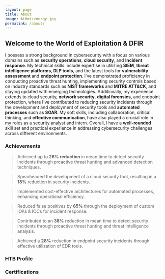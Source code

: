 ```yaml
---
layout: page
title: About
image: At0micenergy.jpg
permalink: /about/
---
```


## Welcome to the World of Exploitation & DFIR 

I possess a strong background in cybersecurity with a focus on various domains such as **security operations**, **cloud security**, and **Incident response**. My technical skills include expertise in utilizing **SIEM**, **threat intelligence platforms**, **DLP tools**, and the latest tools for **vulnerability assessment** and **endpoint protection**. I've demonstrated proficiency in conducting proactive threat hunting, implementing security controls based on industry standards such as **NIST frameworks** and **MITRE ATT&CK**, and staying updated with emerging technologies. Additionally, my experience extends to cloud security, **network security**, **digital forensics**, and endpoint protection, where I've contributed to reducing security incidents through the development and deployment of security tools and **automated processes** such as **SOAR**. My soft skills, including collaboration, critical thinking, and **effective communication**, have also played a crucial role in my roles as a security analyst and intern. Overall, I have a **well-rounded** skill set and practical experience in addressing cybersecurity challenges across different environments.

### Achievements

> Achieved up to **26% reduction** in mean time to detect security incidents through proactive threat hunting and advanced detection techniques.
  
> Spearheaded the development of a cloud security tool, resulting in a **18%** reduction in security incidents.
  
> Implemented cost-effective architectures for automated processes, enhancing operational efficiency.
  
> Reduced false positives by **65%** through the deployment of custom IOAs & IOCs for incident response.
  
> Contributed to an **38%** reduction in mean time to detect security incidents through proactive threat hunting and threat intelligence analysis.
  
> Achieved a **28%** reduction in endpoint security incidents through effective utilization of EDR tools.

### HTB Profile 

<script src="https://www.hackthebox.eu/badge/427574"></script>


### Certifications 

<div data-iframe-width="150" data-iframe-height="270" data-share-badge-id="60365972-a8d9-45bc-b2a9-298e00d4a941" data-share-badge-host="https://www.credly.com"></div><script type="text/javascript" async src="//cdn.credly.com/assets/utilities/embed.js"></script>

<script type="text/javascript" async src="//cdn.credly.com/assets/utilities/embed.js"
    data-iframe-width="150"
    data-iframe-height="270"
    data-share-badge-id="60365972-a8d9-45bc-b2a9-298e00d4a941"
    data-share-badge-host="https://www.credly.com">
</script>
<script type="text/javascript" async src="//cdn.credly.com/assets/utilities/embed.js"
    data-iframe-width="150"
    data-iframe-height="270"
    data-share-badge-id="01d370ca-a8b8-4f8a-b8e1-0911e9cfacbb"
    data-share-badge-host="https://www.credly.com">
</script>
<script type="text/javascript" async src="//cdn.credly.com/assets/utilities/embed.js"
    data-iframe-width="150"
    data-iframe-height="270"
    data-share-badge-id="a882a8b0-1ce7-478b-8d6b-f1159e73f2e1"
    data-share-badge-host="https://www.credly.com">
</script>
<script type="text/javascript" async src="//cdn.credly.com/assets/utilities/embed.js"
    data-iframe-width="150"
    data-iframe-height="270"
    data-share-badge-id="67f266c9-08e6-45a1-aca4-63c1b0938497"
    data-share-badge-host="https://www.credly.com">
</script>
<script type="text/javascript" async src="//cdn.credly.com/assets/utilities/embed.js"
    data-iframe-width="150"
    data-iframe-height="270"
    data-share-badge-id="deed9690-ef73-458f-807d-82297ff26fb1"
    data-share-badge-host="https://www.credly.com">
</script>